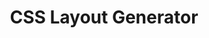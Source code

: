 ---
title: 'CSS Layout Generator'
description: 'CSS Layout Generator'
link: 'https://layout.bradwoods.io/'
imageURL: 'https://res.cloudinary.com/dc6mrv5cb/image/upload/v1700075059/personal-resources/css/layout.bradwoods.io__ffmszl.png'
---